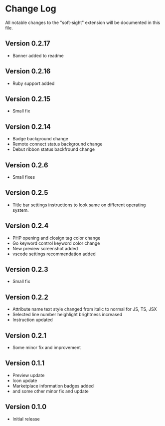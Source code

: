 # Change Log

All notable changes to the "soft-sight" extension will be documented in this file.

## Version 0.2.17
- Banner added to readme

## Version 0.2.16
- Ruby support added

## Version 0.2.15
- Small fix

## Version 0.2.14
- Badge background change
- Remote connect status background change
- Debut ribbon status backfround change

## Version 0.2.6
- Small fixes

## Version 0.2.5
- Title bar settings instructions to look same on different operating system.

## Version 0.2.4
- PHP opening and closign tag color change
- Go keyword control keyword color change
- New preview screenshot added
- vscode settings recommendation added

## Version 0.2.3
- Small fix

## Version 0.2.2
- Attribute name text style changed from italic to normal for JS, TS, JSX 
- Selected line number heighlight brightness increased
- Instruction updated

## Version 0.2.1
- Some minor fix and improvement

## Version 0.1.1
- Preview update
- Icon update
- Marketplace information badges added
- and some other minor fix and update

## Version 0.1.0
- Initial release
